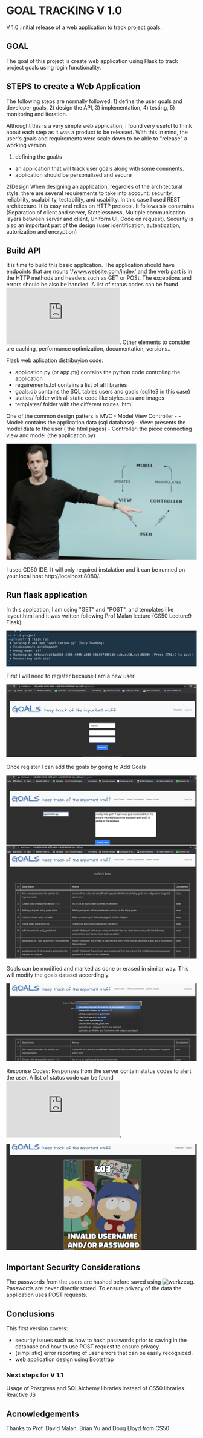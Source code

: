 # GOAL TRACKING V 1.0

V 1.0 :initial release of a web application to track project goals.

## GOAL
The goal of this project is create web application using Flask to track project goals using login functionality. 

## STEPS to create a Web Application
The following steps are normally followed: 1) define the user goals and developer goals, 2) design the API, 3) implementation, 4) testing, 5) monitoring and iteration.

Althought this is a very simple web application, I found very useful to think about each step as it was a product to be released. With this in mind, the user's goals and requirements were scale down to be able to "release" a working version. 

1) defining the goal/s 
- an application that will track user goals along with some comments.
- application should be personalized and secure

2)Design
When designing an application, regardles of the architectural style, there are several requirements to take into account: security, reliability, scalability, testability, and usability. 
In this case I used REST architecture. It is easy and relies on HTTP protocol. It follows six constrains (Separation of client and server, Statelessness, Multiple communication layers between server and client, Uniform UI, Code on request). Security is also an important part of the design (user identification, autentication, autorization and encryption) 

## Build API
It is time to build this basic application. The application should have endpoints that are nouns '/www.website.com/index' and the verb part is in the HTTP methods and headers such as GET or POSt. The exceptions and errors should be also be handled. A list of status codes can be found ![here](https://www.restapitutorial.com/httpstatuscodes.html). Other elements to consider are caching, performance optimization, documentation, versions.. 

Flask web aplication distribuyion code:

  - application.py (or app.py) contains the python code controling the application
  - requirements.txt contains a list of all libraries
  - goals.db contains the SQL tables users and goals (sqlite3 in this case)
  - statics/ folder with all static code like styles.css and images
  - templates/ folder with the different routes .html


One of the common design patters is MVC - Model View Controller -
    - Model: contains the application data (sql database)
    - View: presents the model data to the user ( the html pages)
    - Controller: the piece connecting view and model (the application.py)

  ![Prof David Malan CS50 Harvard](static/images/MVC_DesignPatern.png)

I used CD50 IDE. It will only required instalation and it can be runned on your local host http://localhost:8080/.



## Run flask application

In this applcation, I am using "GET" and "POST", and templates like layout.html and it was written following Prof Malan lecture (CS50 Lecture9 Flask).

![run flask application](static/images/image1.png)
 
 First I will need to register because I am a new user
 
 ![directed to /register ](static/images/image3.png)
 
 Once register I can add the goals by going to Add Goals
 
![goals added are displayed on the main page ](static/images/image5.png)
![goals added are displayed on the main page ](static/images/image6.png)

Goals can be modified and marked as done or erased in similar way. This will modify the goals dataset accordingly.

![goals marked as complited](static/images/image7.png) 
![goals marked as complited](static/images/image8.png)

Response Codes: Responses from the server contain status codes to alert the user. A list of status code can be found ![here](https://www.restapitutorial.com/httpstatuscodes.html). 

![Status code and error response after incorrect password](static/images/image9.png)

## Important Security Considerations 

The passwords from the users are hashed before saved using ![werkzeug](https://werkzeug.palletsprojects.com/en/1.0.x/). Passwords are never directly stored. 
To ensure privacy of the data the application uses POST requests.

## Conclusions
This first version covers:
  - security issues such as how to hash passwords prior to saving in the database and how to use POST request to ensure privacy.
  - (simplistic) error reporting of user errors that can be easily recogniced. 
  - web application design using Bootstrap  
### Next steps for V 1.1 
Usage of Postgress and SQLAlchemy libraries instead of CS50 libraries. Reactive JS 

## Acnowledgements
Thanks to Prof. David Malan, Brian Yu and Doug Lloyd from CS50
